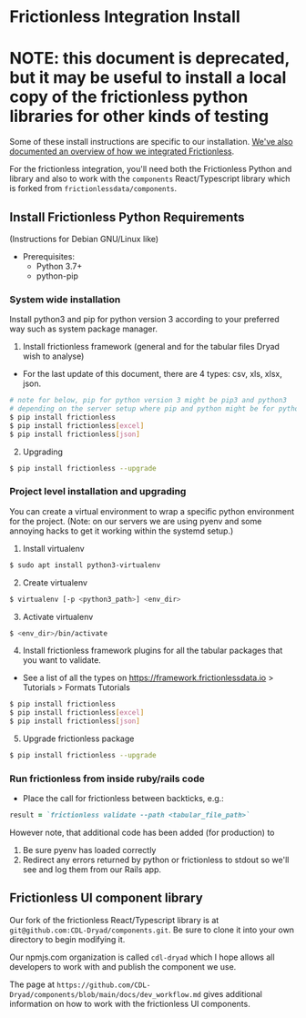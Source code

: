 # Frictionless Integration Install

# NOTE: this document is deprecated, but it may be useful to install a local copy of the frictionless python libraries for other kinds of testing

Some of these install instructions are specific to our installation.
[We've also documented an overview of how we integrated Frictionless](./implementation_overview.md).

For the frictionless integration, you'll need both the Frictionless
Python and library and also to work with the `components` React/Typescript
library which is forked from `frictionlessdata/components`.

## Install Frictionless Python Requirements
(Instructions for Debian GNU/Linux like)

- Prerequisites:
  - Python 3.7+
  - python-pip
    
### System wide installation
Install python3 and pip for python version 3 according to your preferred way such as system package manager.
1. Install frictionless framework (general and for the tabular files Dryad wish to analyse)
- For the last update of this document, there are 4 types: csv, xls, xlsx, json.
```bash
# note for below, pip for python version 3 might be pip3 and python3
# depending on the server setup where pip and python might be for python2 instead
$ pip install frictionless
$ pip install frictionless[excel]
$ pip install frictionless[json]
```
2. Upgrading
```bash
$ pip install frictionless --upgrade
```

### Project level installation and upgrading
You can create a virtual environment to wrap a specific python environment for the project.
(Note: on our servers we are using pyenv and some annoying hacks to get it working
within the systemd setup.)

1. Install virtualenv
```bash
$ sudo apt install python3-virtualenv 
```
2. Create virtualenv
```bash
$ virtualenv [-p <python3_path>] <env_dir>
```

3. Activate virtualenv
```bash
$ <env_dir>/bin/activate
```

4. Install frictionless framework plugins for all the tabular packages that you want to validate.
- See a list of all the types on https://framework.frictionlessdata.io > Tutorials > Formats Tutorials
```bash
$ pip install frictionless
$ pip install frictionless[excel]
$ pip install frictionless[json]
```

5. Upgrade frictionless package
```bash
$ pip install frictionless --upgrade
```

### Run frictionless from inside ruby/rails code
- Place the call for frictionless between backticks, e.g.:
```ruby
result = `frictionless validate --path <tabular_file_path>`
```
However note, that additional code has been added (for production) to
1. Be sure pyenv has loaded correctly
2. Redirect any errors returned by python or frictionless to stdout so
we'll see and log them from our Rails app.
   
## Frictionless UI component library

Our fork of the frictionless React/Typescript library is at
`git@github.com:CDL-Dryad/components.git`. Be sure to clone it into
your own directory to begin modifying it.

Our npmjs.com organization is called `cdl-dryad` which I hope allows all
developers to work with and publish the component we use.

The page at `https://github.com/CDL-Dryad/components/blob/main/docs/dev_workflow.md` gives
additional information on how to work with the frictionless UI components.




